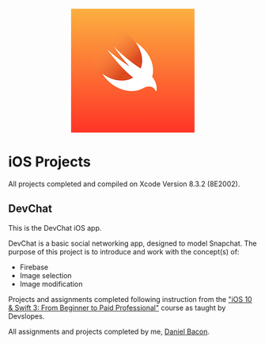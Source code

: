 <p align="center">
   <img src="https://github.com/dfbacon/iOS_Projects/blob/master/swift_logo.png" alt="swift logo" width="250" height="250">
</p>

iOS Projects
============

All projects completed and compiled on Xcode Version 8.3.2 (8E2002).

DevChat
-------

This is the DevChat iOS app. 

DevChat is a basic social networking app, designed to model Snapchat. The purpose of this project is to introduce and work with the concept(s) of:

* Firebase
* Image selection
* Image modification

Projects and assignments completed following instruction from the ["iOS 10 & Swift 3: From Beginner to Paid Professional"](https://www.udemy.com/devslopes-ios10/) course as taught by Devslopes.

All assignments and projects completed by me, [Daniel Bacon](https://github.com/dfbacon).
